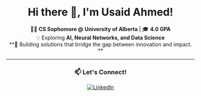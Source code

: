 
<div align="center">

# Hi there 👋, I'm Usaid Ahmed!

👨‍🎓 **CS Sophomore @ University of Alberta** | 🎓 **4.0 GPA**  
💡 Exploring **AI, Neural Networks, and Data Science**  
**🚀 Building solutions that bridge the gap between innovation and impact. ** 

---

### 📫 Let's Connect!
[![LinkedIn](https://img.shields.io/badge/-LinkedIn-blue?style=flat&logo=linkedin)](https://linkedin.com/in/usaid-ahmed)  

</div>
